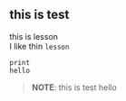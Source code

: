 ## this is test

this is lesson<br>
I like thin ``lesson``
```
print
hello
```

>__NOTE__:
this is test
hello